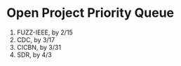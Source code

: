 # Open Project Priority Queue
1. FUZZ-IEEE, by 2/15
2. CDC, by 3/17
3. CICBN, by 3/31
4. SDR, by 4/3
